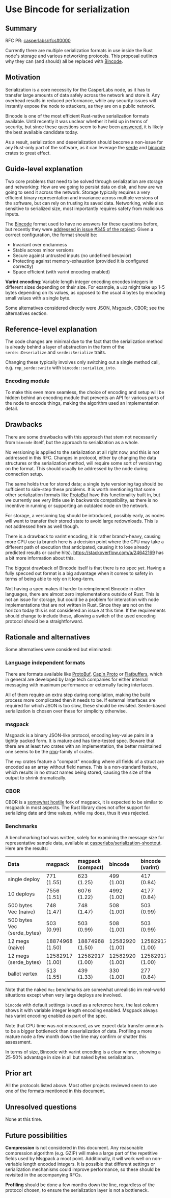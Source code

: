 # Use Bincode for serialization

## Summary

[summary]: #summary

RFC PR: [casperlabs/rfcs#0000](https://github.com/casperlabs/rfcs/pull/0000)

Currently there are multiple serialization formats in use inside the Rust node's storage and various networking protocols. This proposal outlines why they can (and should) all be replaced with [Bincode](https://crates.io/crates/bincode).

## Motivation

[motivation]: #motivation

Serialization is a core necessity for the CasperLabs node, as it has to transfer large amounts of data safely across the network and store it. Any overhead results in reduced performance, while any security issues will instantly expose the node to attackers, as they are on a public network.

Bincode is one of the most efficient Rust-native serialization formats available. Until recently it was unclear whether it held up in terms of security, but since these questions seem to have been [answered](https://github.com/servo/bincode/pull/346), it is likely the best available candidate today.

As a result, serialization and deserialization should become a non-issue for any Rust-only part of the software, as it can leverage the [serde](https://crates.io/crates/serde) and [bincode](https://crates.io/crates/bincode) crates to great effect.

## Guide-level explanation

[guide-level-explanation]: #guide-level-explanation

Two core problems that need to be solved through serialization are storage and networking: How are we going to persist data on disk, and how are we going to send it across the network. Storage typically requires a very efficient binary representation and invariance across multiple versions of the software, but can rely on trusting its saved data. Networking, while also sensitive to serialized size, most importantly requires safety from malicious inputs.

The [Bincode](https://crates.io/crates/bincode) format used to have no answers for these questions before, but recently they were [addressed in issue #345 of the project](https://github.com/servo/bincode/issues/345#issuecomment-673025338). Given a correct configuration, the format should be:

* Invariant over endianness
* Stable across minor versions
* Secure against untrusted inputs (no undefined bevavior)
* Protecting against memory-exhaustion (provided it is configured correctly)
* Space efficient (with varint encoding enabled)

**Varint encoding**: Variable length integer encoding encodes integers in different sizes depending on their size. For example, a `u32` might take up 1-5 bytes depending on its values, as opposed to the usual 4 bytes by encoding small values with a single byte.

Some alternatives considered directly were JSON, Msgpack, CBOR; see the alternatives section.

## Reference-level explanation

[reference-level-explanation]: #reference-level-explanation

The code changes are minimal due to the fact that the serialization method is already behind a layer of abstraction in the form of the `serde::Deserialize` and `serde::Serialize` traits.

Changing these typically involves only switching out a single method call, e.g. `rmp_serde::write` with `bincode::serialize_into`.

### Encoding module

To make this even more seamless, the choice of encoding and setup will be hidden behind an encoding module that prevents an API for various parts of the node to encode things, making the algorithm used an implementation detail.

## Drawbacks

[drawbacks]: #drawbacks

There are some drawbacks with this approach that stem not necessarily from `bincode` itself, but the approach to serialization as a whole.

No versioning is applied to the serialization at all right now, and this is not addressed in this RFC. Changes in protocol, either by changing the data structures or the serialization method, will require some sort of version tag on the format. This should usually be addressed by the node during connection setup.

The same holds true for stored data; a single byte versioning tag should be sufficient to side-step these problems. It is worth mentioning that some other serialization formats like [ProtoBuf](https://developers.google.com/protocol-buffers) have this functionality built in, but we currently see very little use in backwards compatibility, as there is no incentive in running or supporting an outdated node on the network.

For storage, a versioning tag should be introduced, possibly early, as nodes will want to transfer their stored state to avoid large redownloads. This is not addressed here as well though.

There is a drawback to varint encoding, it is rather branch-heavy, causing more CPU use (a branch here is a decision point where the CPU may take a different path of execution that anticipated, causing it to lose already predicted results or cache hits). <https://stackoverflow.com/a/24642169> has a bit more information about this.

The biggest drawback of Bincode itself is that there is no spec *yet*. Having a fully specced out format is a big advantage when it comes to safety in terms of being able to rely on it long-term.

Not having a spec makes it harder to reimplement Bincode in other languages, there are almost zero implementations outside of Rust. This is not an issue for storage, but could be a problem for interaction with node implementations that are not written in Rust. Since they are not on the horizon today this is not considered an issue at this time. If the requirements should change to include these, allowing a switch of the used encoding protocol should be a straightforward.

## Rationale and alternatives

[rationale-and-alternatives]: #rationale-and-alternatives

Some alternatives were considered but eliminated:

### Language independent formats

There are formats available like [ProtoBuf](https://developers.google.com/protocol-buffers), [Cap'n Proto](https://capnproto.org/) or [Flatbuffers](https://google.github.io/flatbuffers/), which in general are developed by large tech companies for either internal messaging with maximum performance or externally facing interfaces.

All of them require an extra step during compilation, making the build process more complicated then it needs to be. If external interfaces are required for which JSON is too slow, these should be revisited. Serde-based serialization is chosen over these for simplicity otherwise.

### msgpack

Msgpack is a binary JSON-like protocol, encoding key-value pairs in a tightly packed form. It is mature and has time-tested spec. Beware that there are at least two crates with an implementation, the better maintained one seems to be the [rmp](https://crates.io/crates/rmp)-family of crates.

The `rmp` crates feature a "compact" encoding where all fields of a struct are encoded as an array without field names. This is a non-standard feature, which results in no struct names being stored, causing the size of the output to shrink dramatically.

### CBOR

CBOR is a [somewhat hostile](https://github.com/msgpack/msgpack/issues/129) fork of msgpack, it is expected to be similar to msgpack in most aspects. The Rust library does not offer support for serializing date and time values, while `rmp` does, thus it was rejected.

### Benchmarks

A benchmarking tool was written, solely for examining the message size for representative sample data, available at [casperlabs/serialization-shootout](https://github.com/CasperLabs/serialization-shootout/). Here are the results:

| Data                        | msgpack         | msgpack (compact) | bincode         | bincode (varint) |
| :-------------------------- | :-------------- | :---------------- | :-------------- | :--------------- |
| single deploy               | 771 (1.55)      | 623 (1.25)        | 499 (1.00)      | 417 (0.84)       |
| 10 deploys                  | 7556 (1.51)     | 6076 (1.22)       | 4992 (1.00)     | 4177 (0.84)      |
| 500 bytes Vec (naive)       | 748 (1.47)      | 748 (1.47)        | 508 (1.00)      | 503 (0.99)       |
| 500 bytes Vec (serde_bytes) | 503 (0.99)      | 503 (0.99)        | 508 (1.00)      | 503 (0.99)       |
| 12 megs (naive)             | 18874968 (1.50) | 18874968 (1.50)   | 12582920 (1.00) | 12582917 (1.00)  |
| 12 megs (serde_bytes)       | 12582917 (1.00) | 12582917 (1.00)   | 12582920 (1.00) | 12582917 (1.00)  |
| ballot vertex               | 513 (1.55)      | 439 (1.33)        | 330 (1.00)      | 277 (0.84)       |

Note that the naked `Vec` benchmarks are somewhat unrealistic im real-world situations except when very large deploys are involved.

`bincode` with default settings is used as a reference here, the last column shows it with variable integer length encoding enabled. Msgpack always has varint encoding enabled as part of the spec.

Note that CPU time was _not_ measured, as we expect data transfer amounts to be a bigger bottleneck than deserialization of data. Profiling a more mature node a few month down the line may confirm or shatter this assessment.

In terms of size, Bincode with varint encoding is a clear winner, showing a 25-50% advantage in size in all but naked bytes serialization.

## Prior art

[prior-art]: #prior-art

All the protocols listed above. Most other projects reviewed seem to use one of the formats mentioned in this document.

## Unresolved questions

[unresolved-questions]: #unresolved-questions

None at this time.

## Future possibilities

[future-possibilities]: #future-possibilities

**Compression** is not considered in this document. Any reasonable compression algorithm (e.g. GZIP) will make a large part of the repetitive fields used by Msgpack a moot point. Additionally, it will work well on non-variable length encoded integers. It is possible that different settings or serialization mechanisms could improve performance, so these should be revisited in the accompanying RFCs.

**Profiling** should be done a few months down the line, regardless of the protocol chosen, to ensure the serialization layer is not a bottleneck.
